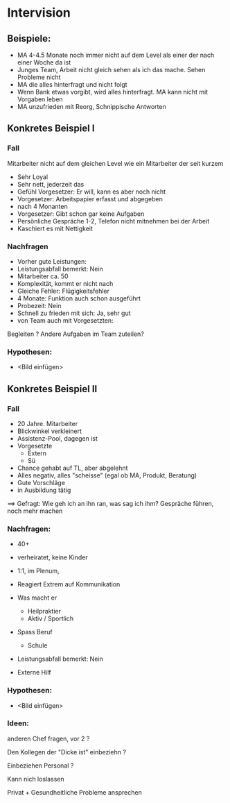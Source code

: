 # Intervision

## Beispiele:

* MA 4-4.5 Monate  noch immer nicht auf dem Level als einer der nach einer Woche da ist
* Junges Team, Arbeit nicht gleich sehen als ich das mache. Sehen Probleme nicht
* MA die alles hinterfragt und nicht folgt
* Wenn Bank etwas vorgibt, wird alles hinterfragt. MA kann nicht mit Vorgaben leben
* MA unzufrieden  mit Reorg, Schnippische Antworten



## Konkretes Beispiel I 

### Fall 

Mitarbeiter nicht auf dem gleichen Level wie ein Mitarbeiter der seit kurzem

* Sehr Loyal
* Sehr nett, jederzeit das
* Gefühl Vorgesetzer: Er will, kann es aber noch nicht 
* Vorgesetzer: Arbeitspapier erfasst und abgegeben
* nach 4 Monanten
* Vorgesetzer: Gibt schon gar keine Aufgaben 
* Persönliche Gespräche 1-2, Telefon nicht mitnehmen bei der Arbeit
* Kaschiert es mit Nettigkeit

### Nachfragen

* Vorher gute Leistungen: 
* Leistungsabfall bemerkt:  Nein
* Mitarbeiter ca. 50 
* Komplexität, kommt er nicht nach
* Gleiche Fehler: Flügigkeitsfehler
* 4 Monate: Funktion auch schon ausgeführt
* Probezeit: Nein
* Schnell zu frieden mit sich: Ja, sehr gut
* von Team auch mit Vorgesetzten:

Begleiten ? Andere Aufgaben im Team zuteilen?

###  Hypothesen:

* &lt;Bild einfügen&gt;





## Konkretes Beispiel II 

### Fall 

* 20 Jahre. Mitarbeiter
* Blickwinkel verkleinert
* Assistenz-Pool, dagegen ist
* Vorgesetzte
  * Extern
  * Sü
* Chance gehabt auf TL, aber abgelehnt
* Alles negativ, alles "scheisse" \(egal ob MA, Produkt, Beratung\)
* Gute Vorschläge
* in Ausbildung tätig



==&gt; Gefragt: Wie geh ich an ihn ran, was sag ich ihm? Gespräche führen, noch mehr machen

### Nachfragen:

* 40+
* verheiratet, keine Kinder
* 1:1, im Plenum, 
* Reagiert Extrem auf Kommunikation
* Was macht er 
  * Heilpraktier
  * Aktiv / Sportlich
* Spass Beruf

  * Schule

* Leistungsabfall bemerkt:  Nein
* Externe Hilf

###  Hypothesen:

* &lt;Bild einfügen&gt;



### **Ideen:** 

anderen Chef fragen, vor 2  ? 

Den Kollegen der "Dicke ist" einbeziehn ?

Einbeziehen Personal ?

Kann nich loslassen

Privat + Gesundheitliche Probleme ansprechen































  
  


